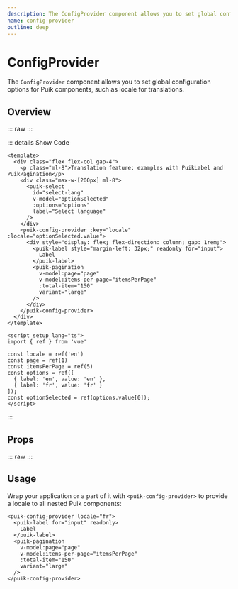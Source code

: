 ```yaml
---
description: The ConfigProvider component allows you to set global configuration options for Puik components, such as locale for translations.
name: config-provider
outline: deep
---
```


<script setup>
import ConfigProvider from '@vitepress/components/ConfigProvider.vue';
import DataAttributes from '@vitepress/utilities/DataAttributes.vue';
import ComponentOverview from '@vitepress/utilities/ComponentOverview.vue';

const config_provider_attributes = [
  {
    prop: 'locale',
    type: 'PuikConfigProviderLocale',
    details: `
enum PuikConfigProviderLocale {
  En = 'en',
  Fr = 'fr',
}
    `,
    default: 'en',
    description: 'Defines the language for all child Puik components'
  }
];
</script>

# ConfigProvider

The `ConfigProvider` component allows you to set global configuration options for Puik components, such as locale for translations.

## Overview

::: raw
<ComponentOverview>
  <ConfigProvider />
</ComponentOverview>
:::

::: details Show Code

```vue
<template>
  <div class="flex flex-col gap-4">
    <p class="ml-8">Translation feature: examples with PuikLabel and PuikPagination</p>
    <div class="max-w-[200px] ml-8">
      <puik-select
        id="select-lang"
        v-model="optionSelected"
        :options="options"
        label="Select language"
      />
    </div>
    <puik-config-provider :key="locale" :locale="optionSelected.value">
      <div style="display: flex; flex-direction: column; gap: 1rem;">
        <puik-label style="margin-left: 32px;" readonly for="input">
          Label
        </puik-label>
        <puik-pagination
          v-model:page="page"
          v-model:items-per-page="itemsPerPage"
          :total-item="150"
          variant="large"
        />
      </div>
    </puik-config-provider>
  </div>
</template>

<script setup lang="ts">
import { ref } from 'vue'

const locale = ref('en')
const page = ref(1)
const itemsPerPage = ref(5)
const options = ref([
  { label: 'en', value: 'en' },
  { label: 'fr', value: 'fr' }
]);
const optionSelected = ref(options.value[0]);
</script>

```

:::

## Props

::: raw
<DataAttributes :attributes="config_provider_attributes" />
:::

## Usage

Wrap your application or a part of it with `<puik-config-provider>` to provide a locale to all nested Puik components:

```vue
<puik-config-provider locale="fr">
  <puik-label for="input" readonly>
    Label
  </puik-label>
  <puik-pagination
    v-model:page="page"
    v-model:items-per-page="itemsPerPage"
    :total-item="150"
    variant="large"
  />
</puik-config-provider>
```

